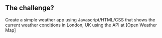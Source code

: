 ## The challenge?
Create a simple weather app using Javascript/HTML/CSS that shows the current weather conditions in London, UK using the API at [Open Weather Map]
